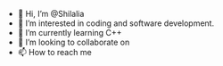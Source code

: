 - 👋 Hi, I’m @Shilalia
- 👀 I’m interested in coding and software development.
- 🌱 I’m currently learning C++
- 💞️ I’m looking to collaborate on 
- 📫 How to reach me 

<!---
Shilalia/Shilalia is a ✨ special ✨ repository because its `README.md` (this file) appears on your GitHub profile.
You can click the Preview link to take a look at your changes.
--->
